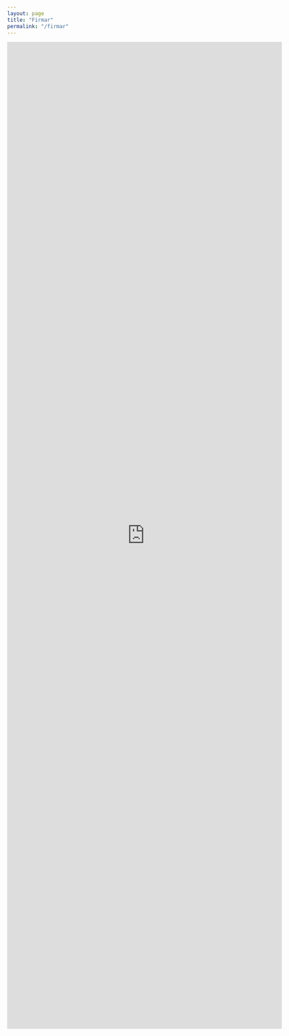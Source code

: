 ```yaml
---
layout: page
title: "Firmar"
permalink: "/firmar"
---
```


<iframe src="https://docs.google.com/forms/d/e/1FAIpQLSf8vDBPSjS6cleDBQ26eKYxzSCENJ62fEMFVYdZfuFHeQPY0w/viewform?embedded=true" width="640" height="2300" frameborder="0" marginheight="0" marginwidth="0">Cargando…</iframe>
